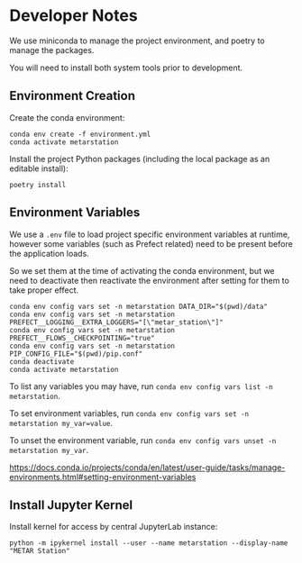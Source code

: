 # Developer Notes

We use miniconda to manage the project environment, and poetry to manage the packages.

You will need to install both system tools prior to development.

## Environment Creation

Create the conda environment:
```shell
conda env create -f environment.yml
conda activate metarstation
```
Install the project Python packages (including the local package as an editable install):
```shell
poetry install
```

## Environment Variables

We use a `.env` file to load project specific environment variables at runtime, however some variables (such as Prefect related) need to be present before the application loads.

So we set them at the time of activating the conda environment, but we need to deactivate then reactivate the environment after setting for them to take proper effect.

```shell
conda env config vars set -n metarstation DATA_DIR="$(pwd)/data"
conda env config vars set -n metarstation PREFECT__LOGGING__EXTRA_LOGGERS="[\"metar_station\"]"
conda env config vars set -n metarstation PREFECT__FLOWS__CHECKPOINTING="true"
conda env config vars set -n metarstation PIP_CONFIG_FILE="$(pwd)/pip.conf"
conda deactivate
conda activate metarstation
```

To list any variables you may have, run `conda env config vars list -n metarstation`.

To set environment variables, run `conda env config vars set -n metarstation my_var=value`.

To unset the environment variable, run `conda env config vars unset -n metarstation my_var`.

https://docs.conda.io/projects/conda/en/latest/user-guide/tasks/manage-environments.html#setting-environment-variables

## Install Jupyter Kernel
Install kernel for access by central JupyterLab instance:

```shell
python -m ipykernel install --user --name metarstation --display-name "METAR Station"
```
